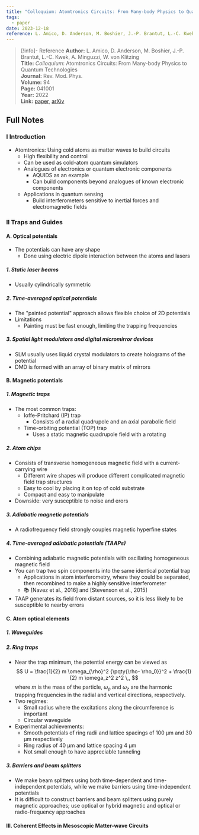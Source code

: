 ```yaml
---
title: "Colloquium: Atomtronics Circuits: From Many-body Physics to Quantum Technologies"
tags:
  - paper
date: 2023-12-18
reference: L. Amico, D. Anderson, M. Boshier, J.-P. Brantut, L.-C. Kwek, A. Minguzzi, W. von Klitzing. Rev. Mod. Phys. 94, 041001 (2022).
---
```


> [!info]- Reference
> **Author:** L. Amico, D. Anderson, M. Boshier, J.-P. Brantut, L.-C. Kwek, A. Minguzzi, W. von Klitzing<br> 
> **Title:** *Colloquium*: Atomtronics Circuits: From Many-body Physics to Quantum Technologies<br>
> **Journal:** Rev. Mod. Phys.<br>
> **Volume:** 94<br>
> **Page:** 041001<br>
> **Year:** 2022<br>
> **Link:** [paper](https://journals.aps.org/rmp/abstract/10.1103/RevModPhys.94.041001), [arXiv](https://arxiv.org/abs/2107.08561) 

## Full Notes
### I Introduction
- Atomtronics: Using cold atoms as matter waves to build circuits
	- High flexibility and control 
	- Can be used as cold-atom quantum simulators 
	- Analogues of electronics or quantum electronic components
		- AQUIDS as an example
		- Can build components beyond analogues of known electronic components 
	- Applications in quantum sensing 
		- Build interferometers sensitive to inertial forces and electromagnetic fields 
### II Traps and Guides
#### A. Optical potentials
- The potentials can have any shape 
	- Done using electric dipole interaction between the atoms and lasers
##### 1. Static laser beams
- Usually cylindrically symmetric 
##### 2. Time-averaged optical potentials
- The "painted potential" approach allows flexible choice of 2D potentials
- Limitations
	- Painting must be fast enough, limiting the trapping frequencies 
##### 3. Spatial light modulators and digital micromirror devices 
- SLM usually uses liquid crystal modulators to create holograms of the potential 
- DMD is formed with an array of binary matrix of mirrors 
#### B. Magnetic potentials
##### 1. Magnetic traps
- The most common traps:
	- Ioffe-Pritchard (IP) trap
		- Consists of a radial quadrupole and an axial parabolic field 
	- Time-orbiting potential (TOP) trap
		- Uses a static magnetic quadrupole field with a rotating
##### 2. Atom chips
- Consists of transverse homogeneous magnetic field with a current-carrying wire
	- Different wire shapes will produce different complicated magnetic field trap structures 
	- Easy to cool by placing it on top of cold substrate
	- Compact and easy to manipulate
- Downside: very susceptible to noise and erors
##### 3. Adiabatic magnetic potentials
- A radiofrequency field strongly couples magnetic hyperfine states
##### 4. Time-averaged adiabatic potentials (TAAPs)
- Combining adiabatic magnetic potentials with oscillating homogeneous magnetic field
- You can trap two spin components into the same identical potential trap
	- Applications in atom interferometry, where they could be separated, then recombined to make a highly sensitive interferometer 
	- 📚 [Navez et al., 2016] and [Stevenson et al., 2015] 
- TAAP generates its field from distant sources, so it is less likely to be susceptible to nearby errors
#### C. Atom optical elements
##### 1. Waveguides 
##### 2. Ring traps
- Near the trap minimum, the potential energy can be viewed as $$
	U = \frac{1}{2} m \omega_{\rho}^2 {\pqty{\rho- \rho_0}}^2 + \frac{1}{2} m \omega_z^2 z^2 \,,
$$ where $m$ is the mass of the particle, $\omega_{\rho}$ and $\omega_z$ are the harmonic trapping frequencies in the radial and vertical directions, respectively. 
- Two regimes:
	- Small radius where the excitations along the circumference is important
	- Circular waveguide 
- Experimental achievements:
	- Smooth potentials of ring radii and lattice spacings of 100 $\mathrm{\mu m}$ and 30 $\mathrm{\mu m}$ respectively
	- Ring radius of 40 $\mathrm{\mu m}$ and lattice spacing 4 $\mathrm{\mu m}$ 
	- Not small enough to have appreciable tunneling 
##### 3. Barriers and beam splitters
- We make beam splitters using both time-dependent and time-independent potentials, while we make barriers using time-independent potentials 
- It is difficult to construct barriers and beam splitters using purely magnetic approaches; use optical or hybrid magnetic and optical or radio-frequency approaches 
#### III. Coherent Effects in Mesoscopic Matter-wave Circuits 

